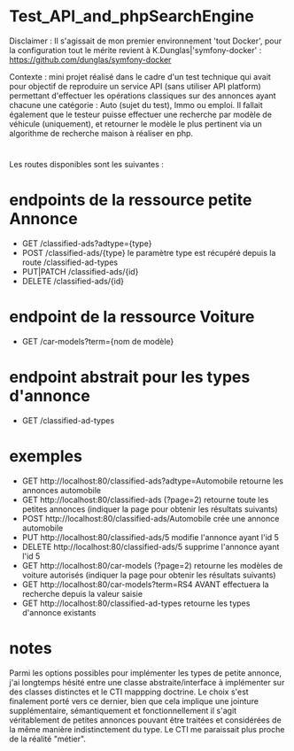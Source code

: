 # Test_API_and_phpSearchEngine

Disclaimer : Il s'agissait de mon premier environnement 'tout Docker', pour la configuration tout le mérite revient à K.Dunglas|'symfony-docker' :
https://github.com/dunglas/symfony-docker

Contexte : mini projet réalisé dans le cadre d'un test technique qui avait pour objectif de reproduire un service API (sans utiliser API platform) permettant d'effectuer les opérations classiques sur des annonces ayant chacune une catégorie : Auto (sujet du test), Immo ou emploi.
Il fallait également que le testeur puisse effectuer une recherche par modèle de véhicule (uniquement), et retourner le modèle le plus pertinent via un algorithme de recherche maison à réaliser en php. 
#

Les routes disponibles sont les suivantes : 
# endpoints de la ressource petite Annonce
  - GET         /classified-ads?adtype={type}
  - POST        /classified-ads/{type}    le paramètre type est récupéré depuis la route /classified-ad-types
  - PUT|PATCH   /classified-ads/{id}
  - DELETE      /classified-ads/{id}
# endpoint de la ressource Voiture
  - GET         /car-models?term={nom de modèle}
# endpoint abstrait pour les types d'annonce
  - GET         /classified-ad-types
# exemples
  - GET    http://localhost:80/classified-ads?adtype=Automobile    retourne les annonces automobile
  - GET    http://localhost:80/classified-ads (?page=2)            retourne toute les petites annonces (indiquer la page pour obtenir les résultats suivants)
  - POST   http://localhost:80/classified-ads/Automobile           crée une annonce automobile
  - PUT    http://localhost:80/classified-ads/5                    modifie l'annonce ayant l'id 5
  - DELETE http://localhost:80/classified-ads/5                    supprime l'annonce ayant l'id 5
  - GET    http://localhost:80/car-models (?page=2)                retourne les modèles de voiture autorisés (indiquer la page pour obtenir les résultats suivants)
  - GET    http://localhost:80/car-models?term=RS4 AVANT           effectuera la recherche depuis la valeur saisie
  - GET    http://localhost:80/classified-ad-types                 retourne les types d'annonce existants

# notes
  Parmi les options possibles pour implémenter les types de petite annonce, j'ai longtemps hésité entre une classe abstraite/interface à implémenter sur des classes distinctes et le CTI mappping doctrine. Le choix s'est finalement porté vers ce dernier, bien que cela implique une jointure supplémentaire, sémantiquement et fonctionnellement il s'agit véritablement de petites annonces pouvant être traitées et considérées de la même manière indistinctement du type. Le CTI me paraissait plus proche de la réalité "métier".

